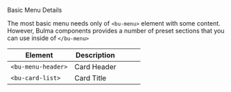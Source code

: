 Basic Menu Details

The most basic menu needs only of ```<bu-menu>```  element with some content. However, Bulma components provides a number of preset sections that you can use inside of ```</bu-menu>```

| Element  | Description  |   |   |   |
|---|---|---|---|---|
|```<bu-menu-header>```   |Card Header   |   |   |   |
|```<bu-card-list> ```   |Card Title   |   |   |   |
